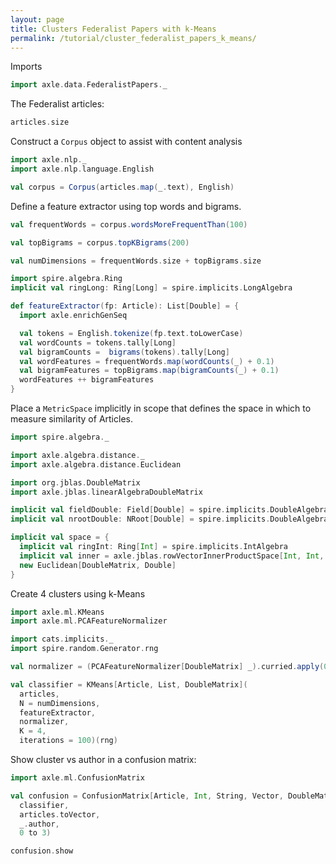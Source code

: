 ```yaml
---
layout: page
title: Clusters Federalist Papers with k-Means
permalink: /tutorial/cluster_federalist_papers_k_means/
---
```


Imports

```scala mdoc:silent
import axle.data.FederalistPapers._
```

The Federalist articles:

```scala mdoc
articles.size
```

Construct a `Corpus` object to assist with content analysis

```scala mdoc
import axle.nlp._
import axle.nlp.language.English

val corpus = Corpus(articles.map(_.text), English)
```

Define a feature extractor using top words and bigrams.

```scala mdoc
val frequentWords = corpus.wordsMoreFrequentThan(100)

val topBigrams = corpus.topKBigrams(200)

val numDimensions = frequentWords.size + topBigrams.size

import spire.algebra.Ring
implicit val ringLong: Ring[Long] = spire.implicits.LongAlgebra

def featureExtractor(fp: Article): List[Double] = {
  import axle.enrichGenSeq

  val tokens = English.tokenize(fp.text.toLowerCase)
  val wordCounts = tokens.tally[Long]
  val bigramCounts =  bigrams(tokens).tally[Long]
  val wordFeatures = frequentWords.map(wordCounts(_) + 0.1)
  val bigramFeatures = topBigrams.map(bigramCounts(_) + 0.1)
  wordFeatures ++ bigramFeatures
}
```

Place a `MetricSpace` implicitly in scope that defines the space in which to
measure similarity of Articles.

```scala mdoc:silent
import spire.algebra._

import axle.algebra.distance._
import axle.algebra.distance.Euclidean

import org.jblas.DoubleMatrix
import axle.jblas.linearAlgebraDoubleMatrix

implicit val fieldDouble: Field[Double] = spire.implicits.DoubleAlgebra
implicit val nrootDouble: NRoot[Double] = spire.implicits.DoubleAlgebra

implicit val space = {
  implicit val ringInt: Ring[Int] = spire.implicits.IntAlgebra
  implicit val inner = axle.jblas.rowVectorInnerProductSpace[Int, Int, Double](numDimensions)
  new Euclidean[DoubleMatrix, Double]
}
```

Create 4 clusters using k-Means

```scala mdoc:silent
import axle.ml.KMeans
import axle.ml.PCAFeatureNormalizer
```

```scala mdoc
import cats.implicits._
import spire.random.Generator.rng

val normalizer = (PCAFeatureNormalizer[DoubleMatrix] _).curried.apply(0.98)

val classifier = KMeans[Article, List, DoubleMatrix](
  articles,
  N = numDimensions,
  featureExtractor,
  normalizer,
  K = 4,
  iterations = 100)(rng)
```

Show cluster vs author in a confusion matrix:

```scala mdoc:silent
import axle.ml.ConfusionMatrix
```

```scala mdoc
val confusion = ConfusionMatrix[Article, Int, String, Vector, DoubleMatrix](
  classifier,
  articles.toVector,
  _.author,
  0 to 3)

confusion.show
```
